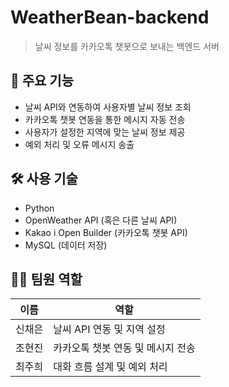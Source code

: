 # WeatherBean-backend
> 날씨 정보를 카카오톡 챗봇으로 보내는 백엔드 서버

## 📌 주요 기능
- 날씨 API와 연동하여 사용자별 날씨 정보 조회
- 카카오톡 챗봇 연동을 통한 메시지 자동 전송
- 사용자가 설정한 지역에 맞는 날씨 정보 제공
- 예외 처리 및 오류 메시지 송출

## 🛠 사용 기술
- Python
- OpenWeather API (혹은 다른 날씨 API)
- Kakao i Open Builder (카카오톡 챗봇 API)
- MySQL (데이터 저장)

## 🧑‍💻 팀원 역할
| 이름   | 역할 |
|--------|------|
| 신채은 | 날씨 API 연동 및 지역 설정 |
| 조현진 | 카카오톡 챗봇 연동 및 메시지 전송 |
| 최주희 | 대화 흐름 설계 및 예외 처리 |
